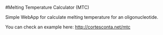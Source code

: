#Melting Temperature Calculator (MTC)

Simple WebApp for calculate melting temperature for an oligonucleotide.

You can check an example here: http://cortesconta.net/mtc

